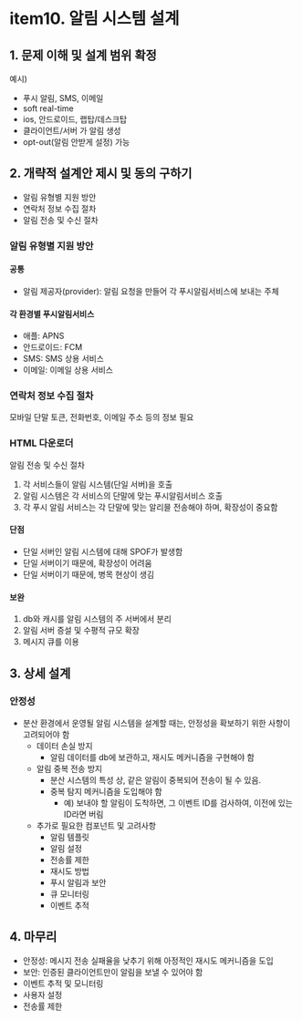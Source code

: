 # item10. 알림 시스템 설계
## 1. 문제 이해 및 설계 범위 확정
예시)
- 푸시 알림, SMS, 이메일
- soft real-time
- ios, 안드로이드, 랩탑/데스크탑
- 클라이언트/서버 가 알림 생성
- opt-out(알림 안받게 설정) 가능

## 2. 개략적 설계안 제시 및 동의 구하기
- 알림 유형별 지원 방안
- 연락처 정보 수집 절차
- 알림 전송 및 수신 절차

### 알림 유형별 지원 방안
#### 공통
- 알림 제공자(provider): 알림 요청을 만들어 각 푸시알림서비스에 보내는 주체

#### 각 환경별 푸시알림서비스
- 애플: APNS
- 안드로이드: FCM
- SMS: SMS 상용 서비스
- 이메일: 이메일 상용 서비스

### 연락처 정보 수집 절차
모바일 단말 토큰, 전화번호, 이메일 주소 등의 정보 필요

### HTML 다운로더
알림 전송 및 수신 절차
1. 각 서비스들이 알림 시스템(단일 서버)을 호출
2. 알림 시스템은 각 서비스의 단말에 맞는 푸시알림서비스 호출
3. 각 푸시 알림 서비스는 각 단말에 맞는 알리믈 전송해야 하며, 확장성이 중요함

#### 단점
- 단일 서버인 알림 시스템에 대해 SPOF가 발생함
- 단일 서버이기 때문에, 확장성이 어려움
- 단일 서버이기 때문에, 병목 현상이 생김

#### 보완
1. db와 캐시를 알림 시스템의 주 서버에서 분리
2. 알림 서버 증설 및 수평적 규모 확장
3. 메시지 큐를 이용

## 3. 상세 설계
### 안정성
- 분산 환경에서 운영될 알림 시스템을 설계할 때는, 안정성을 확보하기 위한 사항이 고려되어야 함
  - 데이터 손실 방지
    - 알림 데이터를 db에 보관하고, 재시도 메커니즘을 구현해야 함
  - 알림 중복 전송 방지
    - 분산 시스템의 특성 상, 같은 알림이 중복되어 전송이 될 수 있음.
    - 중복 탐지 메커니즘을 도입해야 함
      - 예) 보내야 할 알림이 도착하면, 그 이벤트 ID를 검사하여, 이전에 있는 ID라면 버림
  - 추가로 필요한 컴포넌트 및 고려사항
    - 알림 템플릿
    - 알림 설정
    - 전송률 제한
    - 재시도 방법
    - 푸시 알림과 보안
    - 큐 모니터링
    - 이벤트 추적

## 4. 마무리
- 안정성: 메시지 전송 실패율을 낮추기 위해 아정적인 재시도 메커니즘을 도입
- 보안: 인증된 클라이언트만이 알림을 보낼 수 있어야 함
- 이벤트 추적 및 모니터링
- 사용자 설정
- 전송률 제한
